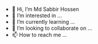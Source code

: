 - 👋 Hi, I’m Md Sabbir Hossen
- 👀 I’m interested in ...
- 🌱 I’m currently learning ...
- 💞️ I’m looking to collaborate on ...
- 📫 How to reach me ...

<!---
quotationit/quotationit is a ✨ special ✨ repository because its `README.md` (this file) appears on your GitHub profile.
You can click the Preview link to take a look at your changes.
--->
